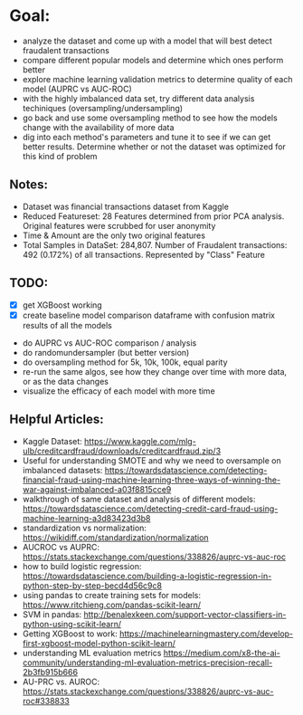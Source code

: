 # Goal:
 - analyze the dataset and come up with a model that will best detect fraudalent transactions
 - compare different popular models and determine which ones perform better
 - explore machine learning validation metrics to determine quality of each model (AUPRC vs AUC-ROC)
 - with the highly imbalanced data set, try different data analysis techiniques (oversampling/undersampling)
 - go back and use some oversampling method to see how the models change with the availability of more data
 - dig into each method's parameters and tune it to see if we can get better results. Determine whether or not the dataset was optimized for this kind of problem

## Notes:
 - Dataset was financial transactions dataset from Kaggle
 - Reduced Featureset: 28 Features determined from prior PCA analysis. Original features were scrubbed for user anonymity
 - Time & Amount are the only two original features
 - Total Samples in DataSet: 284,807. Number of Fraudalent transactions: 492 (0.172%) of all transactions. Represented by "Class" Feature

## TODO:
- [x] get XGBoost working
- [x] create baseline model comparison dataframe with confusion matrix results of all the models
- do AUPRC vs AUC-ROC comparison / analysis
- do randomundersampler (but better version)
- do oversampling method for 5k, 10k, 100k, equal parity
- re-run the same algos, see how they change over time with more data, or as the data changes
- visualize the efficacy of each model with more time 

## Helpful Articles:

- Kaggle Dataset: https://www.kaggle.com/mlg-ulb/creditcardfraud/downloads/creditcardfraud.zip/3
- Useful for understanding SMOTE and why we need to oversample on imbalanced datasets: https://towardsdatascience.com/detecting-financial-fraud-using-machine-learning-three-ways-of-winning-the-war-against-imbalanced-a03f8815cce9 
- walkthrough of same dataset and analysis of different models: https://towardsdatascience.com/detecting-credit-card-fraud-using-machine-learning-a3d83423d3b8
- standardization vs normalization: https://wikidiff.com/standardization/normalization
- AUCROC vs AUPRC: https://stats.stackexchange.com/questions/338826/auprc-vs-auc-roc
- how to build logistic regression: https://towardsdatascience.com/building-a-logistic-regression-in-python-step-by-step-becd4d56c9c8
- using pandas to create training sets for models: https://www.ritchieng.com/pandas-scikit-learn/
- SVM in pandas: http://benalexkeen.com/support-vector-classifiers-in-python-using-scikit-learn/
- Getting XGBoost to work: https://machinelearningmastery.com/develop-first-xgboost-model-python-scikit-learn/
- understanding ML evaluation metrics https://medium.com/x8-the-ai-community/understanding-ml-evaluation-metrics-precision-recall-2b3fb915b666
- AU-PRC vs. AUROC: https://stats.stackexchange.com/questions/338826/auprc-vs-auc-roc#338833
